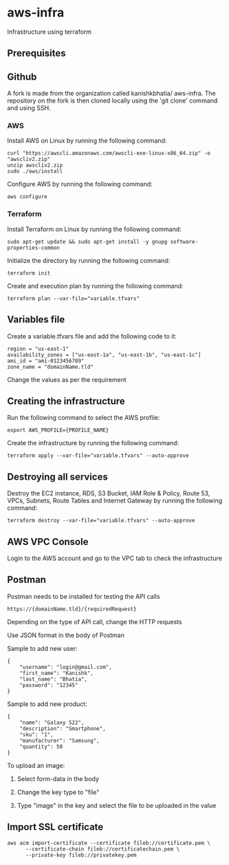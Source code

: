 # aws-infra
Infrastructure using terraform

## Prerequisites

## Github
A fork is made from the organization called kanishkbhatia/ aws-infra. The repository on the fork is then cloned locally using the 'git clone' command and using SSH.

### AWS
Install AWS on Linux by running the following command:

```
curl "https://awscli.amazonaws.com/awscli-exe-linux-x86_64.zip" -o "awscliv2.zip"
unzip awscliv2.zip
sudo ./aws/install
```

Configure AWS by running the following command:

```
aws configure
```

### Terraform
Install Terraform on Linux by running the following command:

```
sudo apt-get update && sudo apt-get install -y gnupg software-properties-common
```

Initialize the directory by running the following command:

```
terraform init
```

Create and execution plan by running the following command:

```
terraform plan --var-file="variable.tfvars"
```

## Variables file

Create a variable.tfvars file and add the following code to it:

```
region = "us-east-1"
availability_zones = ["us-east-1a", "us-east-1b", "us-east-1c"]
ami_id = "ami-0123456789"
zone_name = "domainName.tld"
```

Change the values as per the requirement

## Creating the infrastructure

Run the following command to select the AWS profile:

```
export AWS_PROFILE={PROFILE_NAME}
```

Create the infrastructure by running the following command:

```
terraform apply --var-file="variable.tfvars" --auto-approve
```

## Destroying all services 

Destroy the EC2 instance, RDS, S3 Bucket, IAM Role & Policy, Route 53, VPCs, Subnets, Route Tables and Internet Gateway by running the following command:

```
terraform destroy --var-file="variable.tfvars" --auto-approve
```

## AWS VPC Console

Login to the AWS account and go to the VPC tab to check the infrastructure

## Postman

Postman needs to be installed for testing the API calls
```
https://{domainName.tld}/{requiredRequest}
```

Depending on the type of API call, change the HTTP requests

Use JSON format in the body of Postman

Sample to add new user:

```
{
    "username": "login@gmail.com",
    "first_name": "Kanishk",
    "last_name": "Bhatia",
    "password": "12345"
}
```

Sample to add new product:

```
{
    "name": "Galaxy S22",
    "description": "Smartphone",
    "sku": "1",
    "manufacturer": "Samsung",
    "quantity": 50
}
```

To upload an image:

1. Select form-data in the body

2. Change the key type to "file"

3. Type "image" in the key and select the file to be uploaded in the value

## Import SSL certificate

```
aws acm import-certificate --certificate fileb://certificate.pem \
      --certificate-chain fileb://certificatechain.pem \
      --private-key fileb://privatekey.pem
```